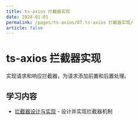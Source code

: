 ```yaml
---
title: ts-axios 拦截器实现
date: 2024-01-01
permalink: /pages/ts-axios/07.ts-axios 拦截器实现/
article: false
---
```


# ts-axios 拦截器实现

实现请求和响应拦截器，为请求添加前置和后置处理。

## 学习内容

- [拦截器设计与实现](./01.拦截器设计与实现) - 设计并实现拦截器机制
